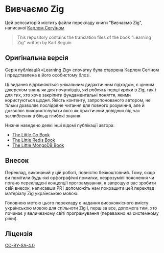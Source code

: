 # Вивчаємо Zig

Цей репозиторій містить файли перекладу книги "Вивчаємо Zig", написаної [Карлом Сегуїном](https://github.com/karlseguin)

> This repository contains the translation files of the book "Learning Zig" written by Karl Seguin

## Оригінальна версія
Серія публікацій «Learning Zig» спочатку була створена Карлом Сегіном і представлена ​​в його особистому блозі.

Ці видання відрізняються унікальним дидактичним підходом, є цінним джерелом знань як для початківців, які роблять перші кроки в Zig, так і для тих, хто хоче закріпити фундаментальні поняття, якими користуються щодня. Якість контенту, запропонованого автором, не тільки дозволяє послідовне читання для повного розуміння, але й дозволяє використовувати його як практичний довідник під час заглиблення в більш глибокі знання.

Нижче наведено деякі інші відомі публікації автора:

- [The Little Go Book](https://github.com/karlseguin/the-little-go-book)
- [The Little Redis Book](https://github.com/karlseguin/the-little-redis-book)
- [The Little MongoDB Book](https://github.com/karlseguin/the-little-mongodb-book)

## Внесок

Переклад, виконаний у цій роботі, повністю безкоштовний. Тому, якщо ви помітили будь-які орфографічні помилки, незрозумілі пояснення чи погано перекладені концепції програмування, я запрошую вас зробити свій внесок, написавши PR і допоможіть нам покращити цей переклад матеріалу Zig українською мовою.

Головною метою цього перекладу є надання високоякісного вмісту українською мовою для спільноти Zig і, перш за все, допомога тим, хто починає у величезному світі програмування (переважно на системному рівні).

## Ліцензія

[CC-BY-SA-4.0](https://creativecommons.org/licenses/by-nc-sa/4.0/deed.pt-br)
